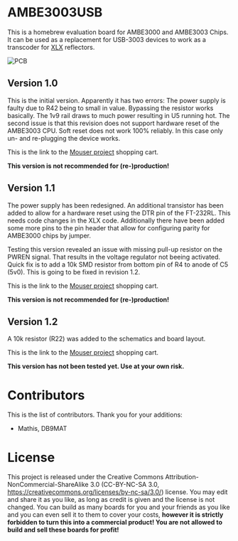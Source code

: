 # AMBE3003USB

This is a homebrew evaluation board for AMBE3000 and AMBE3003 Chips. It can be used as a replacement for USB-3003 devices to work as a transcoder for [XLX](https://github.com/LX3JL/xlxd) reflectors.

![PCB](https://github.com/phl0/AMBE3003USB/blob/master/AMBE3003USB.png)

## Version 1.0

This is the initial version. Apparently it has two errors: The power supply is faulty due to R42 being to small in value. Bypassing the resistor works basically. The 1v9 rail draws to much power resulting in U5 running hot. 
The second issue is that this revision does not support hardware reset of the AMBE3003 CPU. Soft reset does not work 100% reliably. In this case only un- and re-plugging the device works.

This is the link to the [Mouser project](https://www.mouser.com/ProjectManager/ProjectDetail.aspx?AccessID=42f49e97ec) shopping cart.

**This version is not recommended for (re-)production!**

## Version 1.1

The power supply has been redesigned. An additional transistor has been added to allow for a hardware reset using the DTR pin of the FT-232RL. This needs code changes in the XLX code. Additionally there have been added some more pins to the pin header that allow for configuring parity for AMBE3000 chips by jumper.

Testing this version revealed an issue with missing pull-up resistor on the PWREN signal. That results in the voltage regulator not beeing activated. Quick fix is to add a 10k SMD resistor from bottom pin of R4 to anode of C5 (5v0). This is going to be fixed in revision 1.2.

This is the link to the [Mouser project](https://www.mouser.com/ProjectManager/ProjectDetail.aspx?AccessID=05fa8acc46) shopping cart.

**This version is not recommended for (re-)production!**

## Version 1.2

A 10k resistor (R22) was added to the schematics and board layout. 

This is the link to the [Mouser project](https://www.mouser.com/ProjectManager/ProjectDetail.aspx?AccessID=9071144aec) shopping cart.

**This version has not been tested yet. Use at your own risk.**

# Contributors

This is the list of contributors. Thank you for your additions:

* Mathis, DB9MAT

# License

This project is released under the Creative Commons Attribution-NonCommercial-ShareAlike 3.0 (CC-BY-NC-SA 3.0, https://creativecommons.org/licenses/by-nc-sa/3.0/) license. You may edit and share it as you like, as long as credit is given and the license is not changed. You can build as many boards for you and your friends as you like and you can even sell it to them to cover your costs, **however it is strictly forbidden to turn this into a commercial product! You are not allowed to build and sell these boards for profit!**
